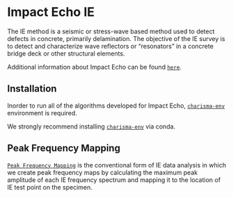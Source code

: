 # Impact Echo IE

The IE method is a seismic or stress-wave based method used to detect defects in concrete, primarily delamination. The objective of the IE survey is to detect and characterize wave reflectors or “resonators” in a concrete bridge deck or other structural elements.

Additional information about Impact Echo can be found [`here`](https://infotechnology.fhwa.dot.gov/wp-content/themes/nde/inc/mpdf-development/Generatedpdfs/ImpactEchoIE.pdf).

## Installation

Inorder to run all of the algorithms developed for Impact Echo, [`charisma-env`](https://github.com/TFHRCFASTNDElab/CHARISMA/blob/main/environment) environment is required.

We strongly recommend installing  [`charisma-env`](https://github.com/TFHRCFASTNDElab/CHARISMA/blob/main/environment) via conda.


## Peak Frequency Mapping

[`Peak Frequency Mapping`](https://github.com/TFHRCFASTNDElab/CHARISMA/tree/main/impact-echo/peak-frequency-mapping) is the conventional form of IE data analysis in which we create peak frequency maps by calculating the maximum peak amplitude of each IE frequency spectrum and mapping it to the location of IE test point on the specimen.

